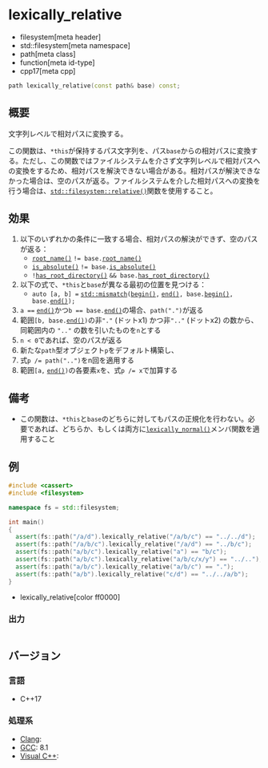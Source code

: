 # lexically_relative
* filesystem[meta header]
* std::filesystem[meta namespace]
* path[meta class]
* function[meta id-type]
* cpp17[meta cpp]

```cpp
path lexically_relative(const path& base) const;
```

## 概要
文字列レベルで相対パスに変換する。

この関数は、`*this`が保持するパス文字列を、パス`base`からの相対パスに変換する。ただし、この関数ではファイルシステムを介さず文字列レベルで相対パスへの変換をするため、相対パスを解決できない場合がある。相対パスが解決できなかった場合は、空のパスが返る。ファイルシステムを介した相対パスへの変換を行う場合は、[`std::filesystem::relative()`](/reference/filesystem/relative.md)関数を使用すること。


## 効果
1. 以下のいずれかの条件に一致する場合、相対パスの解決ができず、空のパスが返る：
    - [`root_name()`](root_name.md) `!= base.`[`root_name()`](root_name.md)
    - [`is_absolute()`](is_absolute.md) `!= base.`[`is_absolute()`](is_absolute.md)
    - `!`[`has_root_directory()`](has_root_directory.md) `&& base.`[`has_root_directory()`](has_root_directory.md)
2. 以下の式で、`*this`と`base`が異なる最初の位置を見つける：
    - `auto [a, b] =` [`std::mismatch`](/reference/algorithm/mismatch.md)`(`[`begin()`](begin.md)`,` [`end()`](end.md)`, base.`[`begin()`](begin.md)`, base.`[`end()`](end.md)`);`
3. `a ==` [`end()`](end.md)かつ`b == base.`[`end()`](end.md)の場合、`path(".")`が返る
4. 範囲`[b, base.`[`end()`](end.md)`)`の非`"."` (ドットx1) かつ非`".."` (ドットx2) の数から、同範囲内の `".."` の数を引いたものを`n`とする
5. `n < 0`であれば、空のパスが返る
6. 新たな`path`型オブジェクト`p`をデフォルト構築し、
7. 式`p /= path("..")`をn回を適用する
8. 範囲`[a,` [`end()`](end.md)`)`の各要素`x`を、式`p /= x`で加算する


## 備考
- この関数は、`*this`と`base`のどちらに対してもパスの正規化を行わない。必要であれば、どちらか、もしくは両方に[`lexically_normal()`](lexically_normal.md)メンバ関数を適用すること


## 例
```cpp example
#include <cassert>
#include <filesystem>

namespace fs = std::filesystem;

int main()
{
  assert(fs::path("/a/d").lexically_relative("/a/b/c") == "../../d");
  assert(fs::path("/a/b/c").lexically_relative("/a/d") == "../b/c");
  assert(fs::path("a/b/c").lexically_relative("a") == "b/c");
  assert(fs::path("a/b/c").lexically_relative("a/b/c/x/y") == "../..");
  assert(fs::path("a/b/c").lexically_relative("a/b/c") == ".");
  assert(fs::path("a/b").lexically_relative("c/d") == "../../a/b");
}
```
* lexically_relative[color ff0000]

### 出力
```
```

## バージョン
### 言語
- C++17

### 処理系
- [Clang](/implementation.md#clang):
- [GCC](/implementation.md#gcc): 8.1
- [Visual C++](/implementation.md#visual_cpp):
